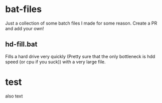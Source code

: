 # bat-files
Just a collection of some batch files I made for some reason. Create a PR and add your own!
## hd-fill.bat
Fills a hard drive very quickly (Pretty sure that the only bottleneck is hdd speed (or cpu if you suck)) with a very large file.

# test
also text
